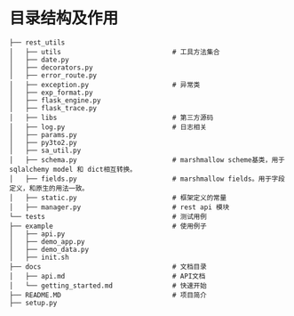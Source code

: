 # 目录结构及作用

    ├── rest_utils
    │   ├── utils                            # 工具方法集合
    │   ├── date.py
    │   ├── decorators.py
    │   ├── error_route.py
    │   ├── exception.py                     # 异常类
    │   ├── exp_format.py
    │   ├── flask_engine.py
    │   ├── flask_trace.py
    │   ├── libs                             # 第三方源码
    │   ├── log.py                           # 日志相关
    │   ├── params.py
    │   ├── py3to2.py
    │   ├── sa_util.py
    │   ├── schema.py                        # marshmallow scheme基类，用于sqlalchemy model 和 dict相互转换。
    │   ├── fields.py                        # marshmallow fields。用于字段定义，和原生的用法一致。
    │   ├── static.py                        # 框架定义的常量
    │   ├── manager.py                       # rest api 模块
    └── tests                                # 测试用例
    ├── example                              # 使用例子
    │   ├── api.py
    │   ├── demo_app.py
    │   ├── demo_data.py
    │   ├── init.sh
    ├── docs                                 # 文档目录
    │   ├── api.md                           # API文档
    │   └── getting_started.md               # 快速开始
    ├── README.MD                            # 项目简介
    ├── setup.py

